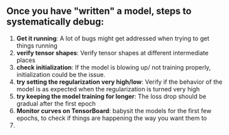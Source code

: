 ## Once you have "written" a model, steps to systematically debug:
1. **Get it running**: A lot of bugs might get addressed when trying to get things running
2. **verify tensor shapes**: Verify tensor shapes at different intermediate places
3. **check initialization**: If the model is blowing up/ not training properly, initialization could be the issue. 
4. **try setting the regularization very high/low**: Verify if the behavior of the model is as expected when the regularization is turned very high
5. **try keeping the model training for longer**: The loss drop should be gradual after the first epoch
6. **Monitor curves on TensorBoard**: babysit the models for the first few epochs, to check if things are happening the way you want them to
7. 
